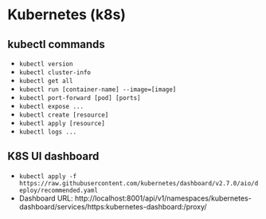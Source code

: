 # Kubernetes (k8s)

## kubectl commands
+ `kubectl version`
+ `kubectl cluster-info`
+ `kubectl get all`
+ `kubectl run [container-name] --image=[image]`
+ `kubectl port-forward [pod] [ports]`
+ `kubectl expose ...`
+ `kubectl create [resource]`
+ `kubectl apply [resource]`
+ `kubectl logs ...`

## K8S UI dashboard
+ `kubectl apply -f https://raw.githubusercontent.com/kubernetes/dashboard/v2.7.0/aio/deploy/recommended.yaml`
+ Dashboard URL: http://localhost:8001/api/v1/namespaces/kubernetes-dashboard/services/https:kubernetes-dashboard:/proxy/